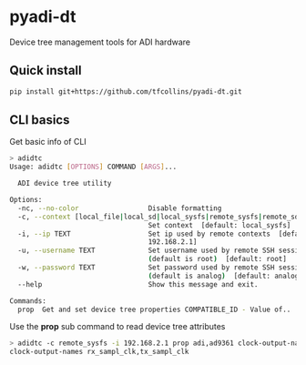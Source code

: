 # pyadi-dt

Device tree management tools for ADI hardware

## Quick install

```bash
pip install git+https://github.com/tfcollins/pyadi-dt.git
```

## CLI basics

Get basic info of CLI
```bash
> adidtc
Usage: adidtc [OPTIONS] COMMAND [ARGS]...

  ADI device tree utility

Options:
  -nc, --no-color                 Disable formatting
  -c, --context [local_file|local_sd|local_sysfs|remote_sysfs|remote_sd]
                                  Set context  [default: local_sysfs]
  -i, --ip TEXT                   Set ip used by remote contexts  [default:
                                  192.168.2.1]
  -u, --username TEXT             Set username used by remote SSH sessions
                                  (default is root)  [default: root]
  -w, --password TEXT             Set password used by remote SSH sessions
                                  (default is analog)  [default: analog]
  --help                          Show this message and exit.

Commands:
  prop  Get and set device tree properties COMPATIBLE_ID - Value of..
```

Use the **prop** sub command to read device tree attributes
```bash
> adidtc -c remote_sysfs -i 192.168.2.1 prop adi,ad9361 clock-output-names
clock-output-names rx_sampl_clk,tx_sampl_clk
```
